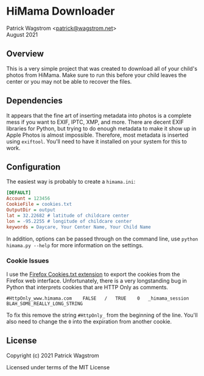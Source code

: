 HiMama Downloader
=================

Patrick Wagstrom &lt;patrick@wagstrom.net&gt;<br>
August 2021

Overview
--------

This is a very simple project that was created to download all of your child's photos from HiMama. Make sure to run this before your child leaves the center or you may not be able to recover the files.

Dependencies
------------

It appears that the fine art of inserting metadata into photos is a complete mess if you want to EXIF, IPTC, XMP, and more. There are decent EXIF libraries for Python, but trying to do enough metadata to make it show up in Apple Photos is almost impossible. Therefore, most metadata is inserted using `exiftool`. You'll need to have it installed on your system for this to work.

Configuration
-------------

The easiest way is probably to create a `himama.ini`:

```ini
[DEFAULT]
Account = 123456
CookieFile = cookies.txt
OutputDir = output
lat = 32.22682 # latitude of childcare center
lon = -95.2255 # longitude of childcare center
keywords = Daycare, Your Center Name, Your Child Name
```

In addition, options can be passed through on the command line, use `python himama.py --help` for more information on the settings.

### Cookie Issues

I use the [Firefox Cookies.txt extension](https://addons.mozilla.org/en-US/firefox/addon/cookies-txt/) to export the cookies from the Firefox web interface. Unfortunately, there is a very longstanding bug in Python that interprets cookies that are HTTP Only as comments.

```
#HttpOnly_www.himama.com	FALSE	/	TRUE	0	_himama_session	BLAH_SOME_REALLY_LONG_STRING
```

To fix this remove the string `#HttpOnly_` from the beginning of the line. You'll also need to change the `0` into the expiration from another cookie.

License
-------

Copyright (c) 2021 Patrick Wagstrom

Licensed under terms of the MIT License